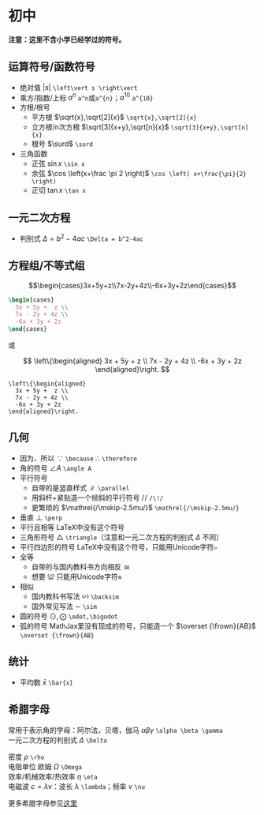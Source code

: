 # 初中

**注意：这里不含小学已经学过的符号。**

## 运算符号/函数符号

- 绝对值 $\left\vert s \right\vert$ `\left\vert s \right\vert`
- 乘方/指数/上标
  $a^n$ `a^n`或`a^{n}`；$a^{10}$ `a^{10}`
- 方根/根号  
  - 平方根 $\sqrt{x},\sqrt[2]{x}$ `\sqrt{x},\sqrt[2]{x}`  
  - 立方根/n次方根 $\sqrt[3]{x+y},\sqrt[n]{x}$ `\sqrt[3]{x+y},\sqrt[n]{x}`  
  - 根号 $\surd$ `\surd`
- 三角函数
  - 正弦 $\sin x$ `\sin x`
  - 余弦 $\cos \left(x+\frac \pi 2 \right)$ `\cos \left( x+\frac{\pi}{2} \right)`
  - 正切 $\tan x$ `\tan x`

## 一元二次方程

- 判别式 $\Delta = b^2-4ac$ `\Delta = b^2-4ac`

## 方程组/不等式组

$$\begin{cases}3x+5y+z\\7x-2y+4z\\-6x+3y+2z\end{cases}$$

```LaTeX
\begin{cases}
  3x + 5y +  z \\
  7x - 2y + 4z \\
  -6x + 3y + 2z
\end{cases}
```

或

$$
\left\{\begin{aligned}
3x + 5y +  z \\
7x - 2y + 4z \\
-6x + 3y + 2z
\end{aligned}\right.
$$

```
\left\{\begin{aligned}
  3x + 5y +  z \\
  7x - 2y + 4z \\
  -6x + 3y + 2z
\end{aligned}\right.
```

## 几何

- 因为、所以 $\because$ `\because` $\therefore$ `\therefore`
- 角的符号 $\angle A$ `\angle A`
- 平行符号
  - 自带的是竖直样式 $\parallel$ `\parallel`
  - 用斜杆+紧贴造一个倾斜的平行符号 $/\!/$ `/\!/`
  - 更繁琐的 $\mathrel{/\mskip-2.5mu/}$ `\mathrel{/\mskip-2.5mu/}`
- 垂直 $\perp$ `\perp`
- 平行且相等 LaTeX中没有这个符号
- 三角形符号 $\triangle$ `\triangle`（注意和一元二次方程的判别式 $\Delta$ 不同）
- 平行四边形的符号 LaTeX中没有这个符号，只能用Unicode字符`▱`
- 全等
  - 自带的与国内教科书方向相反 $\cong$
  - 想要 $≌$ 只能用Unicode字符`≌`
- 相似 
  - 国内教科书写法 $\backsim$ `\backsim`
  - 国外常见写法 $\sim$ `\sim`
- 圆的符号 $\odot,\bigodot$ `\odot,\bigodot`
- 弧的符号 MathJax里没有现成的符号，只能造一个 $\overset {\frown}{AB}$ `\overset {\frown}{AB}`

## 统计

- 平均数 $\bar{x}$ `\bar{x}`

## 希腊字母

常用于表示角的字母：阿尔法，贝塔，伽马 $\alpha \beta \gamma$ `\alpha \beta \gamma`  
一元二次方程的判别式 $\Delta$ `\Delta`

密度 $\rho$ `\rho`  
电阻单位 欧姆 $\Omega$ `\Omega`  
效率/机械效率/热效率 $\eta$ `\eta`  
电磁波 $c=\lambda\nu$：波长 $\lambda$ `\lambda`；频率 $\nu$ `\nu`

更多希腊字母参见[这里](document.md#希腊字母)
